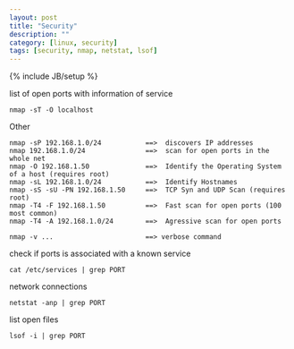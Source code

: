 ```yaml
---
layout: post
title: "Security"
description: ""
category: [linux, security]
tags: [security, nmap, netstat, lsof]
---
```

{% include JB/setup %}


list of open ports with information of service

    nmap -sT -O localhost

Other

    nmap -sP 192.168.1.0/24           ==>  discovers IP addresses
    nmap 192.168.1.0/24               ==>  scan for open ports in the whole net
    nmap -O 192.168.1.50              ==>  Identify the Operating System of a host (requires root)
    nmap -sL 192.168.1.0/24           ==>  Identify Hostnames
    nmap -sS -sU -PN 192.168.1.50     ==>  TCP Syn and UDP Scan (requires root)
    nmap -T4 -F 192.168.1.50          ==>  Fast scan for open ports (100 most common)
    nmap -T4 -A 192.168.1.0/24        ==>  Agressive scan for open ports

    nmap -v ...                       ==> verbose command



check if ports is associated with a known service

    cat /etc/services | grep PORT

network connections

    netstat -anp | grep PORT

list open files

    lsof -i | grep PORT
